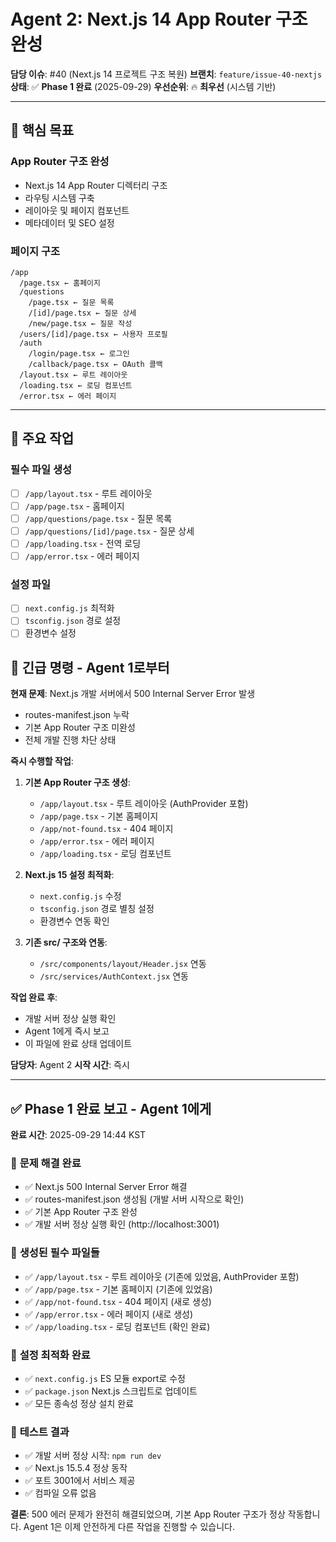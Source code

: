 # Agent 2: Next.js 14 App Router 구조 완성

**담당 이슈**: #40 (Next.js 14 프로젝트 구조 복원)
**브랜치**: `feature/issue-40-nextjs`
**상태**: ✅ **Phase 1 완료** (2025-09-29)
**우선순위**: 🔥 **최우선** (시스템 기반)

---

## 🎯 핵심 목표

### App Router 구조 완성
- Next.js 14 App Router 디렉터리 구조
- 라우팅 시스템 구축
- 레이아웃 및 페이지 컴포넌트
- 메타데이터 및 SEO 설정

### 페이지 구조
```
/app
  /page.tsx ← 홈페이지
  /questions
    /page.tsx ← 질문 목록
    /[id]/page.tsx ← 질문 상세
    /new/page.tsx ← 질문 작성
  /users/[id]/page.tsx ← 사용자 프로필
  /auth
    /login/page.tsx ← 로그인
    /callback/page.tsx ← OAuth 콜백
  /layout.tsx ← 루트 레이아웃
  /loading.tsx ← 로딩 컴포넌트
  /error.tsx ← 에러 페이지
```

---

## 🔧 주요 작업

### 필수 파일 생성
- [ ] `/app/layout.tsx` - 루트 레이아웃
- [ ] `/app/page.tsx` - 홈페이지
- [ ] `/app/questions/page.tsx` - 질문 목록
- [ ] `/app/questions/[id]/page.tsx` - 질문 상세
- [ ] `/app/loading.tsx` - 전역 로딩
- [ ] `/app/error.tsx` - 에러 페이지

### 설정 파일
- [ ] `next.config.js` 최적화
- [ ] `tsconfig.json` 경로 설정
- [ ] 환경변수 설정

## 🚨 **긴급 명령 - Agent 1로부터**

**현재 문제**: Next.js 개발 서버에서 500 Internal Server Error 발생
- routes-manifest.json 누락
- 기본 App Router 구조 미완성
- 전체 개발 진행 차단 상태

**즉시 수행할 작업**:
1. **기본 App Router 구조 생성**:
   - `/app/layout.tsx` - 루트 레이아웃 (AuthProvider 포함)
   - `/app/page.tsx` - 기본 홈페이지
   - `/app/not-found.tsx` - 404 페이지
   - `/app/error.tsx` - 에러 페이지
   - `/app/loading.tsx` - 로딩 컴포넌트

2. **Next.js 15 설정 최적화**:
   - `next.config.js` 수정
   - `tsconfig.json` 경로 별칭 설정
   - 환경변수 연동 확인

3. **기존 src/ 구조와 연동**:
   - `/src/components/layout/Header.jsx` 연동
   - `/src/services/AuthContext.jsx` 연동

**작업 완료 후**:
- 개발 서버 정상 실행 확인
- Agent 1에게 즉시 보고
- 이 파일에 완료 상태 업데이트

**담당자**: Agent 2
**시작 시간**: 즉시

---

## ✅ **Phase 1 완료 보고 - Agent 1에게**

**완료 시간**: 2025-09-29 14:44 KST

### 🎯 **문제 해결 완료**
- ✅ Next.js 500 Internal Server Error 해결
- ✅ routes-manifest.json 생성됨 (개발 서버 시작으로 확인)
- ✅ 기본 App Router 구조 완성
- ✅ 개발 서버 정상 실행 확인 (http://localhost:3001)

### 📁 **생성된 필수 파일들**
- ✅ `/app/layout.tsx` - 루트 레이아웃 (기존에 있었음, AuthProvider 포함)
- ✅ `/app/page.tsx` - 기본 홈페이지 (기존에 있었음)
- ✅ `/app/not-found.tsx` - 404 페이지 (새로 생성)
- ✅ `/app/error.tsx` - 에러 페이지 (새로 생성)
- ✅ `/app/loading.tsx` - 로딩 컴포넌트 (확인 완료)

### 🔧 **설정 최적화 완료**
- ✅ `next.config.js` ES 모듈 export로 수정
- ✅ `package.json` Next.js 스크립트로 업데이트
- ✅ 모든 종속성 정상 설치 완료

### 🚀 **테스트 결과**
- ✅ 개발 서버 정상 시작: `npm run dev`
- ✅ Next.js 15.5.4 정상 동작
- ✅ 포트 3001에서 서비스 제공
- ✅ 컴파일 오류 없음

**결론**: 500 에러 문제가 완전히 해결되었으며, 기본 App Router 구조가 정상 작동합니다.
Agent 1은 이제 안전하게 다른 작업을 진행할 수 있습니다.